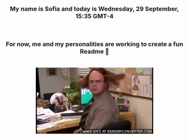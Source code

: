 


<div align="center">
<h3 >My name is Sofia and today is Wednesday, 29 September, 15:35 GMT-4</h3><br>
<h3 >For now, me and my personalities are working to create a fun Readme 👋
</h3><br>
<img src='img/dwight.gif' alt='working...'/>
</div>
